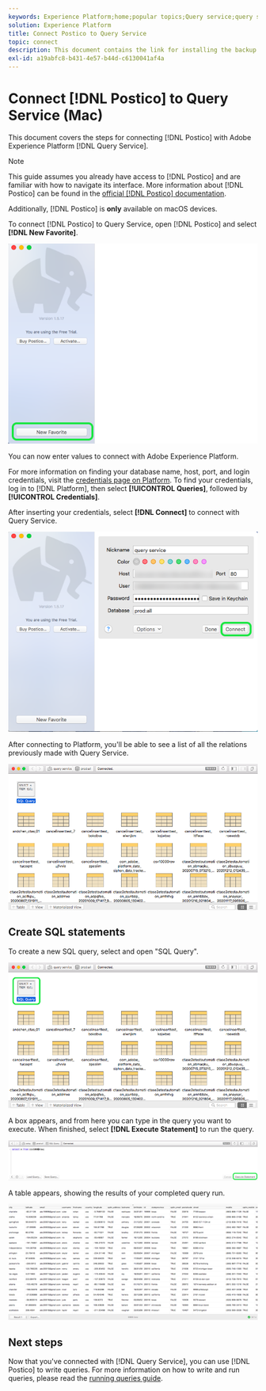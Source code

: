 ```yaml
---
keywords: Experience Platform;home;popular topics;Query service;query service;postico;Postico;connect to query service;
solution: Experience Platform
title: Connect Postico to Query Service
topic: connect
description: This document contains the link for installing the backup client Postico for Adobe Experience Platform Query Service.
exl-id: a19abfc8-b431-4e57-b44d-c6130041af4a
---
```

# Connect [!DNL Postico] to Query Service (Mac)

This document covers the steps for connecting [!DNL Postico] with Adobe Experience Platform [!DNL Query Service].

>[!NOTE]
>
> This guide assumes you already have access to [!DNL Postico] and are familiar with how to navigate its interface. More information about [!DNL Postico] can be found in the [official [!DNL Postico] documentation](https://eggerapps.at/postico/docs).
> 
> Additionally, [!DNL Postico] is **only** available on macOS devices.

To connect [!DNL Postico] to Query Service, open [!DNL Postico] and select **[!DNL New Favorite]**.

![](../images/clients/postico/open-postico.png)

You can now enter values to connect with Adobe Experience Platform. 

For more information on finding your database name, host, port, and login credentials, visit the [credentials page on Platform](https://platform.adobe.com/query/configuration). To find your credentials, log in to [!DNL Platform], then select **[!UICONTROL Queries]**, followed by **[!UICONTROL Credentials]**.

After inserting your credentials, select **[!DNL Connect]** to connect with Query Service.

![](../images/clients/postico/authentication-details.png)

After connecting to Platform, you'll be able to see a list of all the relations previously made with Query Service.

![](../images/clients/postico/show-queries.png)

## Create SQL statements

To create a new SQL query, select and open "SQL Query".

![](../images/clients/postico/create-query.png)

A box appears, and from here you can type in the query you want to execute. When finished, select **[!DNL Execute Statement]** to run the query.

![](../images/clients/postico/run-statement.png)

A table appears, showing the results of your completed query run.

![](../images/clients/postico/query-results.png)

## Next steps

Now that you've connected with [!DNL Query Service], you can use [!DNL Postico] to write queries. For more information on how to write and run queries, please read the [running queries guide](../best-practices/writing-queries.md).
